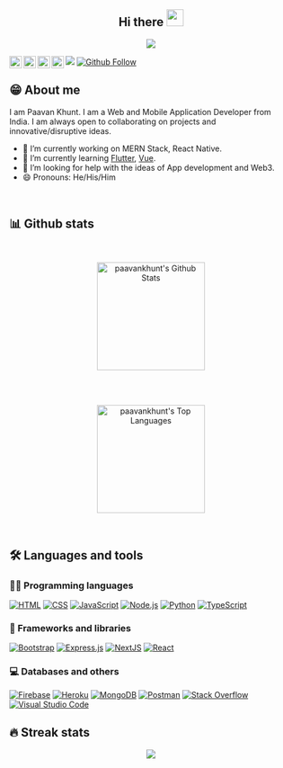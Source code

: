 <h2 align="center">Hi there 
 <a href="https://github.com/thecodexhub">
 <img src="https://media.giphy.com/media/hvRJCLFzcasrR4ia7z/giphy.gif" width="30px" height="30px">
 </a>
</h2>

<p align="center">
 <a href="https://github.com/thecodexhub"><img src="https://readme-typing-svg.herokuapp.com?color=%7E3ACD&width=700&size=22&center=true&lines=Full+Stack+Developer;Always+learning+and+exploring+new+things">
 </a>
</p>

<a href="https://www.instagram.com/paavan.1/">
  <img align="left" alt="Paavan's Instagram" width="22px" src="https://raw.githubusercontent.com/hussainweb/hussainweb/main/icons/instagram.png" />
</a>
<a href="https://discord.gg/760698474022043689">
  <img align="left" alt="Paavan's Discord" width="22px" src="https://raw.githubusercontent.com/peterthehan/peterthehan/master/assets/discord.svg" />
</a>
<a href="https://twitter.com/paavankhunt">
  <img align="left" alt="Paavan Khunt  | Twitter" width="22px" src="https://raw.githubusercontent.com/peterthehan/peterthehan/master/assets/twitter.svg" />
</a>
<a href="https://www.linkedin.com/in/paavankhunt/">
  <img align="left" alt="Paavan's LinkedIN" width="22px" src="https://raw.githubusercontent.com/peterthehan/peterthehan/master/assets/linkedin.svg" />
</a>

![](https://visitor-badge.glitch.me/badge?page_id=PaavanKhunt.PaavanKhunt)
[![Github Follow](https://img.shields.io/github/followers/PaavanKhunt?label=follow&style=social)](https://github.com/PaavanKhunt)
<br />



## 😁 About me

I am Paavan Khunt. I am a Web and Mobile Application Developer from India. I am always open to collaborating on projects and innovative/disruptive ideas. 


- 🔭 I’m currently working on MERN Stack, React Native.
- 🌱 I’m currently learning [Flutter](https://flutter.dev/), [Vue](https://vuejs.org/).
- 🤔 I’m looking for help with the ideas of App development and Web3.
- 😄 Pronouns: He/His/Him

<br/>



## 📊 Github stats

<br/>
<p align="center">
  <a href="https://github.com/anuraghazra/github-readme-stats"><img alt="paavankhunt's Github Stats" src="https://github-readme-stats.vercel.app/api?username=paavankhunt&count_private=true&show_icons=true&theme=midnight-purple" height="192px"/></a>
 </p>
<br/>

<br/>
<p align="center">
  <a href="https://github.com/anuraghazra/github-readme-stats"><img alt="paavankhunt's Top Languages" src="https://github-readme-stats.vercel.app/api/top-langs/?username=paavankhunt&langs_count=8&theme=midnight-purple&layout=compact" height="192px"/></a>
 </p>
<br/>


## 🛠️ Languages and tools

### 👨‍💻 Programming languages

<p>
<a href="#"><img alt="HTML" src="https://img.shields.io/badge/HTML-E34F26.svg?logo=html5&logoColor=white"></a>
<a href="#"><img alt="CSS" src="https://img.shields.io/badge/CSS-1572B6.svg?logo=css3&logoColor=white"></a>
<a href="#"><img alt="JavaScript" src="https://img.shields.io/badge/JavaScript-F7DF1E.svg?logo=javascript&logoColor=black"></a>
<a href="#"><img alt="Node.js" src="https://img.shields.io/badge/Node.js-43853D.svg?logo=node.js&logoColor=white"></a>
<a href="#"><img alt="Python" src="https://img.shields.io/badge/python-F7DF1E.svg?logo=python&logoColor=green"></a>
<a href="#"><img alt="TypeScript" src="https://img.shields.io/badge/TypeScript-007ACC.svg?logo=typescript&logoColor=white"></a>
</p>

### 🧰 Frameworks and libraries

<p>
<a href="#"><img alt="Bootstrap" src="https://img.shields.io/badge/Bootstrap-7952B3.svg?logo=bootstrap&logoColor=white"></a>
<a href="#"><img alt="Express.js" src="https://img.shields.io/badge/Express.js-404d59.svg?logo=express&logoColor=white"></a>
<a href="#"><img alt="NextJS" src="https://img.shields.io/badge/NextJS-ff0044.svg?logo=nextjs&logoColor=black"></a>
<a href="#"><img alt="React" src="https://img.shields.io/badge/React-20232a.svg?logo=react&logoColor=%2361DAFB"></a>
</p>

### 💻 Databases and others

<a href="#"><img alt="Firebase" src="https://img.shields.io/badge/Firebase-FFCB2B.svg?logo=firebase&logoColor=black"></a>
<a href="#"><img alt="Heroku" src="https://img.shields.io/badge/Heroku-430098.svg?logo=heroku&logoColor=white"></a>
<a href="#"><img alt="MongoDB" src ="https://img.shields.io/badge/MongoDB-4ea94b.svg?logo=mongodb&logoColor=white"></a>
<a href="#"><img alt="Postman" src="https://img.shields.io/badge/Postman-FF6C37?logo=postman&logoColor=white"></a>
<a href="#"><img alt="Stack Overflow" src="https://img.shields.io/badge/-Stack%20Overflow-FE7A16?logo=stack-overflow&logoColor=white"></a>
<a href="#"><img alt="Visual Studio Code" src="https://img.shields.io/badge/Visual%20Studio%20Code-0078d7.svg?logo=visual-studio-code&logoColor=white"></a>




## 🔥 Streak stats

<p align="center">
 <a href="https://github.com/paavankhunt"><img src="http://github-readme-streak-stats.herokuapp.com?user=paavankhunt&theme=midnight-purple&date_format=M%20j%5B%2C%20Y%5D"></a>
</p>

